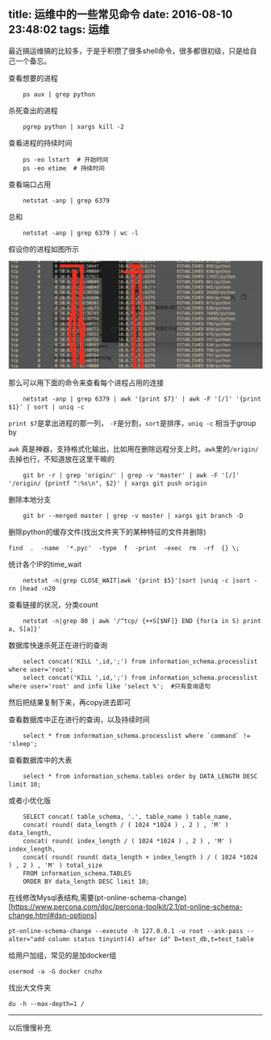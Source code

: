 title: 运维中的一些常见命令
date: 2016-08-10 23:48:02
tags: 运维
---

最近搞运维搞的比较多，于是乎积攒了很多shell命令，很多都很初级，只是给自己一个备忘。<!--more-->

查看想要的进程

        ps aux | grep python

杀死查出的进程

        pgrep python | xargs kill -2

查看进程的持续时间

        ps -eo lstart  # 开始时间
        ps -eo etime  # 持续时间

查看端口占用

        netstat -anp | grep 6379

总和

        netstat -anp | grep 6379 | wc -l

假设你的进程如图所示

![进程图](/image/abababa.png)

那么可以用下面的命令来查看每个进程占用的连接

        netstat -anp | grep 6379 | awk '{print $7}' | awk -F '[/]' '{print $1}' | sort | uniq -c

`print $7`是拿出进程的那一列， `-F`是分割，`sort`是排序，`uniq -c` 相当于group by

`awk` 真是神器，支持格式化输出，比如用在删除远程分支上时。`awk`里的`/origin/`去掉也行，不知道放在这里干嘛的

        git br -r | grep 'origin/' | grep -v 'master' | awk -F '[/]' '/origin/ {printf ":%s\n", $2}' | xargs git push origin

删除本地分支

        git br --merged master | grep -v master | xargs git branch -D

删除python的缓存文件(找出文件夹下的某种特征的文件并删除)

```
find  .  -name  '*.pyc'  -type  f  -print  -exec  rm  -rf  {} \;
```

统计各个IP的time_wait

        netstat -n|grep CLOSE_WAIT|awk '{print $5}'|sort |uniq -c |sort -rn |head -n20

查看链接的状况，分类count

        netstat -n|grep 80 | awk '/^tcp/ {++S[$NF]} END {for(a in S) print a, S[a]}'

数据库快速杀死正在进行的查询

        select concat('KILL ',id,';') from information_schema.processlist where user='root';
        select concat('KILL ',id,';') from information_schema.processlist where user='root' and info like 'select %';  #只有查询语句

然后把结果复制下来，再copy进去即可

查看数据库中正在进行的查询，以及持续时间

        select * from information_schema.processlist where `command` != 'sleep';

查看数据库中的大表

        select * from information_schema.tables order by DATA_LENGTH DESC limit 10;

或者小优化版

        SELECT concat( table_schema, '.', table_name ) table_name,
        concat( round( data_length / ( 1024 *1024 ) , 2 ) , 'M' ) data_length,
        concat( round( index_length / ( 1024 *1024 ) , 2 ) , 'M' ) index_length,
        concat( round( round( data_length + index_length ) / ( 1024 *1024 ) , 2 ) , 'M' ) total_size
        FROM information_schema.TABLES
        ORDER BY data_length DESC limit 10;

在线修改Mysql表结构,需要(pt-online-schema-change)[https://www.percona.com/doc/percona-toolkit/2.1/pt-online-schema-change.html#dsn-options]

```
pt-online-schema-change --execute -h 127.0.0.1 -u root --ask-pass --alter="add column status tinyint(4) after id" D=test_db,t=test_table
```

给用户加组，常见的是加docker组

```
usermod -a -G docker cnzhx
```

找出大文件夹

```
du -h --max-depth=1 /
```

- - -

以后慢慢补充
